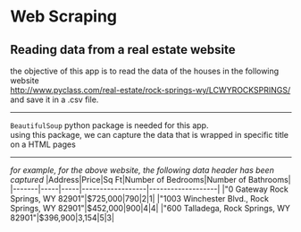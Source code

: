 # Web Scraping
## Reading data from a real estate website  

the objective of this app is to read the data of the houses in the following website  
<http://www.pyclass.com/real-estate/rock-springs-wy/LCWYROCKSPRINGS/>  
and save it in a .csv file.

---

`BeautifulSoup` python package is needed for this app.  
using this package, we can capture the data that is wrapped in specific title on a HTML pages

---
*for example, for the above website, the following data header has been captured*
|Address|Price|Sq Ft|Number of Bedrooms|Number of Bathrooms|
|-------|-----|-----|------------------|-------------------|
|"0 Gateway Rock Springs, WY 82901"|$725,000|790|2|1|
|"1003 Winchester Blvd., Rock Springs, WY 82901"|$452,000|900|4|4|
|"600 Talladega, Rock Springs, WY 82901"|$396,900|3,154|5|3|